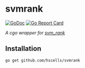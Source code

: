 # svmrank

[![GoDoc](https://godoc.org/github.com/hscells/svmrank?status.svg)](svmrank://godoc.org/github.com/hscells/svmrank)
[![Go Report Card](https://goreportcard.com/badge/github.com/hscells/svmrank)](https://goreportcard.com/report/github.com/hscells/svmrank)

_A cgo wrapper for [svm_rank](https://www.cs.cornell.edu/people/tj/svm_light/svm_rank.html)_

## Installation

```
go get github.com/hscells/svmrank
```